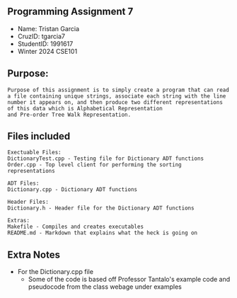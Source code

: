 ## Programming Assignment 7
* Name: Tristan Garcia
* CruzID: tgarcia7
* StudentID: 1991617
* Winter 2024 CSE101

## Purpose:
    Purpose of this assignment is to simply create a program that can read a file containing unique strings, associate each string with the line number it appears on, and then produce two different representations of this data which is Alphabetical Representation
    and Pre-order Tree Walk Representation.

## Files included
    Exectuable Files:
    DictionaryTest.cpp - Testing file for Dictionary ADT functions
    Order.cpp - Top level client for performing the sorting representations

    ADT Files:
    Dictionary.cpp - Dictionary ADT functions

    Header Files:
    Dictionary.h - Header file for the Dictionary ADT functions

    Extras:
    Makefile - Compiles and creates executables
    README.md - Markdown that explains what the heck is going on

## Extra Notes
* For the Dictionary.cpp file
    * Some of the code is based off Professor Tantalo's example code and 
    pseudocode from the class webage under examples
